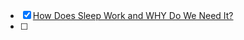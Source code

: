 - [x] [How Does Sleep Work and WHY Do We Need It?](https://www.youtube.com/watch?v=0LNdsTrQJCs)
- [ ] 